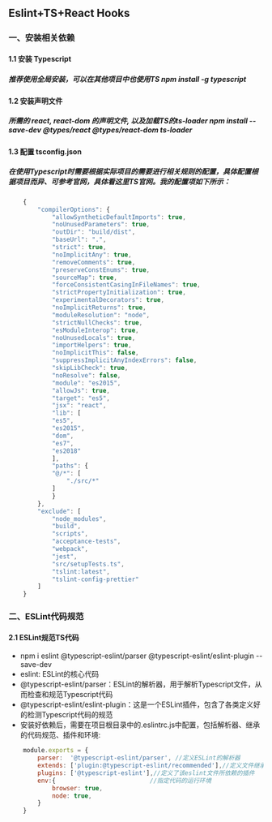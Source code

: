 ## Eslint+TS+React Hooks
### 一、安装相关依赖
#### 1.1 安装 Typescript
##### 推荐使用全局安装，可以在其他项目中也使用TS   npm install -g typescript
#### 1.2 安装声明文件
##### 所需的 react, react-dom 的声明文件, 以及加载TS的ts-loader    npm install --save-dev @types/react @types/react-dom ts-loader
#### 1.3 配置 tsconfig.json
##### 在使用Typescript时需要根据实际项目的需要进行相关规则的配置，具体配置根据项目而异、可参考官网，具体看这里TS官网。我的配置项如下所示：
```js
    {
        "compilerOptions": {
            "allowSyntheticDefaultImports": true,
            "noUnusedParameters": true,
            "outDir": "build/dist",
            "baseUrl": ".",
            "strict": true,
            "noImplicitAny": true,
            "removeComments": true,
            "preserveConstEnums": true,
            "sourceMap": true,
            "forceConsistentCasingInFileNames": true,
            "strictPropertyInitialization": true,
            "experimentalDecorators": true,
            "noImplicitReturns": true,
            "moduleResolution": "node",
            "strictNullChecks": true,
            "esModuleInterop": true,
            "noUnusedLocals": true,
            "importHelpers": true,
            "noImplicitThis": false,
            "suppressImplicitAnyIndexErrors": false,
            "skipLibCheck": true,
            "noResolve": false,
            "module": "es2015",
            "allowJs": true,
            "target": "es5",
            "jsx": "react",
            "lib": [
            "es5",
            "es2015",
            "dom",
            "es7",
            "es2018"
            ],
            "paths": {
            "@/*": [
                "./src/*"
            ]
            }
        },
        "exclude": [
            "node_modules",
            "build",
            "scripts",
            "acceptance-tests",
            "webpack",
            "jest",
            "src/setupTests.ts",
            "tslint:latest",
            "tslint-config-prettier"
        ]
    }
```
### 二、ESLint代码规范
#### 2.1 ESLint规范TS代码
+ npm i eslint @typescript-eslint/parser @typescript-eslint/eslint-plugin --save-dev
+ eslint: ESLint的核心代码
+ @typescript-eslint/parser：ESLint的解析器，用于解析Typescript文件，从而检查和规范Typescript代码
+ @typescript-eslint/eslint-plugin：这是一个ESLint插件，包含了各类定义好的检测Typescript代码的规范
+ 安装好依赖后，需要在项目根目录中的.eslintrc.js中配置，包括解析器、继承的代码规范、插件和环境:
```js
    module.exports = {
        parser:  '@typescript-eslint/parser', //定义ESLint的解析器
        extends: ['plugin:@typescript-eslint/recommended'],//定义文件继承的子规范
        plugins: ['@typescript-eslint'],//定义了该eslint文件所依赖的插件
        env:{                          //指定代码的运行环境
            browser: true,
            node: true,
        }                                
    }
```

